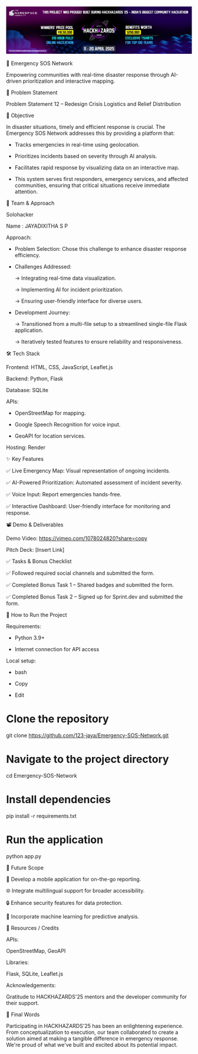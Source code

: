 ![](static/banner.jpg)

🚨 Emergency SOS Network

Empowering communities with real-time disaster response through AI-driven prioritization and interactive mapping.



📌 Problem Statement

Problem Statement 12 – Redesign Crisis Logistics and Relief Distribution



🎯 Objective

In disaster situations, timely and efficient response is crucial. The Emergency SOS Network addresses this by providing a platform that:

* Tracks emergencies in real-time using geolocation.
  
* Prioritizes incidents based on severity through AI analysis.
 
* Facilitates rapid response by visualizing data on an interactive map.
 
* This system serves first responders, emergency services, and affected communities, ensuring that critical situations receive immediate attention.


🧠 Team & Approach

Solohacker

Name : JAYADIXITHA S P


Approach:

* Problem Selection: Chose this challenge to enhance disaster response efficiency.

* Challenges Addressed:

  -> Integrating real-time data visualization.

   -> Implementing AI for incident prioritization.

   -> Ensuring user-friendly interface for diverse users.

* Development Journey:

  -> Transitioned from a multi-file setup to a streamlined single-file Flask application.

  -> Iteratively tested features to ensure reliability and responsiveness.

🛠️ Tech Stack

Frontend: HTML, CSS, JavaScript, Leaflet.js

Backend: Python, Flask

Database: SQLite

APIs:

* OpenStreetMap for mapping.

* Google Speech Recognition for voice input.

* GeoAPI for location services.

Hosting: Render 

✨ Key Features

✅ Live Emergency Map: Visual representation of ongoing incidents.

✅ AI-Powered Prioritization: Automated assessment of incident severity.

✅ Voice Input: Report emergencies hands-free.

✅ Interactive Dashboard: User-friendly interface for monitoring and response.


📽️ Demo & Deliverables

Demo Video: https://vimeo.com/1078024820?share=copy

Pitch Deck: [Insert Link]

✅ Tasks & Bonus Checklist

✅ Followed required social channels and submitted the form.

✅ Completed Bonus Task 1 – Shared badges and submitted the form.

✅ Completed Bonus Task 2 – Signed up for Sprint.dev and submitted the form.


🧪 How to Run the Project

Requirements:

* Python 3.9+

* Internet connection for API access

Local setup:

* bash

* Copy

* Edit
  
# Clone the repository
git clone https://github.com/123-jaya/Emergency-SOS-Network.git

# Navigate to the project directory
cd Emergency-SOS-Network

# Install dependencies
pip install -r requirements.txt

# Run the application
python app.py


🧬 Future Scope


📱 Develop a mobile application for on-the-go reporting.

🌐 Integrate multilingual support for broader accessibility.

🔒 Enhance security features for data protection.

🤖 Incorporate machine learning for predictive analysis.

📎 Resources / Credits

APIs: 

OpenStreetMap, GeoAPI

Libraries:

Flask, SQLite, Leaflet.js

Acknowledgements: 

Gratitude to HACKHAZARDS'25 mentors and the developer community for their support.

🏁 Final Words

Participating in HACKHAZARDS'25 has been an enlightening experience. From conceptualization to execution, our team collaborated to create a solution aimed at making a tangible difference in emergency response. 
We're proud of what we've built and excited about its potential impact.
